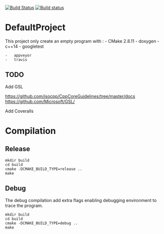 [![Build Status](https://travis-ci.org/eroween/DefaultProject.svg?branch=master)](https://travis-ci.org/eroween/DefaultProject)
[![Build status](https://ci.appveyor.com/api/projects/status/github/eroween/DefaultProject?svg=true)](https://ci.appveyor.com/project/eroween/DefaultProject)
# DefaultProject

This project only create an empty program with :
    -   CMake 2.8.11
    -   doxygen
    -   c++14
    -   googletest

    -   appveyor
    -   travis

## TODO

Add GSL

https://github.com/isocpp/CppCoreGuidelines/tree/master/docs
https://github.com/Microsoft/GSL/

Add Coveralls

# Compilation

## Release

```shell
mkdir build
cd build
cmake -DCMAKE_BUILD_TYPE=release ..
make
```

## Debug

The debug compilation add extra flags enabling debugging environment to trace
the program.

```shell
mkdir build
cd build
cmake -DCMAKE_BUILD_TYPE=debug ..
make
```


